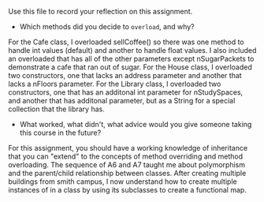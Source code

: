 Use this file to record your reflection on this assignment.

- Which methods did you decide to `overload`, and why?

For the Cafe class, I overloaded sellCoffee() so there was one method to handle int values (default) and another to handle float values. I also included an overloaded that has all of the other parameters except nSugarPackets to demonstrate a cafe that ran out of sugar. For the House class, I overloaded two constructors, one that lacks an address parameter and another that lacks a nFloors parameter. For the Library class, I overloaded two constructors, one that has an additonal int parameter for nStudySpaces, and another that has additonal parameter, but as a String for a special collection that the library has. 

- What worked, what didn't, what advice would you give someone taking this course in the future?

For this assignment, you should have a working knowledge of inheritance that you can "extend" to the concepts of method overriding and method overloading. The sequence of A6 and A7 taught me about polymorphism and the parent/child relationship between classes. After creating multiple buildings from smith campus, I now understand how to create multiple instances of in a class by using its subclasses to create a functional map. 
